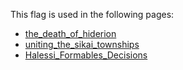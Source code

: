 This flag is used in the following pages:
 - [the_death_of_hiderion](../events/the_death_of_hiderion.md)
 - [uniting_the_sikai_townships](../events/uniting_the_sikai_townships.md)
 - [Halessi_Formables_Decisions](../decisions/Halessi_Formables_Decisions.md)
